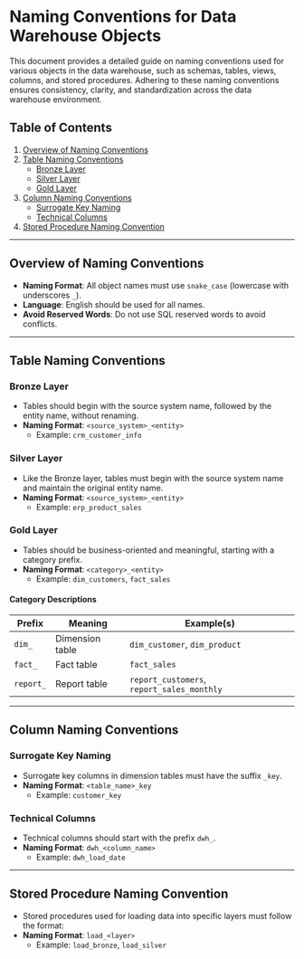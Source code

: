 # **Naming Conventions for Data Warehouse Objects**

This document provides a detailed guide on naming conventions used for various objects in the data warehouse, such as schemas, tables, views, columns, and stored procedures. Adhering to these naming conventions ensures consistency, clarity, and standardization across the data warehouse environment.

## **Table of Contents**

1. [Overview of Naming Conventions](#overview-of-naming-conventions)
2. [Table Naming Conventions](#table-naming-conventions)
   - [Bronze Layer](#bronze-layer)
   - [Silver Layer](#silver-layer)
   - [Gold Layer](#gold-layer)
3. [Column Naming Conventions](#column-naming-conventions)
   - [Surrogate Key Naming](#surrogate-key-naming)
   - [Technical Columns](#technical-columns)
4. [Stored Procedure Naming Convention](#stored-procedure-naming-convention)

---

## **Overview of Naming Conventions**

- **Naming Format**: All object names must use `snake_case` (lowercase with underscores `_`).
- **Language**: English should be used for all names.
- **Avoid Reserved Words**: Do not use SQL reserved words to avoid conflicts.

---

## **Table Naming Conventions**

### **Bronze Layer**
- Tables should begin with the source system name, followed by the entity name, without renaming.
- **Naming Format**: `<source_system>_<entity>`  
  - Example: `crm_customer_info`

### **Silver Layer**
- Like the Bronze layer, tables must begin with the source system name and maintain the original entity name.
- **Naming Format**: `<source_system>_<entity>`  
  - Example: `erp_product_sales`

### **Gold Layer**
- Tables should be business-oriented and meaningful, starting with a category prefix.
- **Naming Format**: `<category>_<entity>`  
  - Example: `dim_customers`, `fact_sales`

#### **Category Descriptions**

| Prefix      | Meaning                           | Example(s)                               |
|-------------|-----------------------------------|------------------------------------------|
| `dim_`      | Dimension table                  | `dim_customer`, `dim_product`            |
| `fact_`     | Fact table                       | `fact_sales`                             |
| `report_`   | Report table                     | `report_customers`, `report_sales_monthly`|

---

## **Column Naming Conventions**

### **Surrogate Key Naming**
- Surrogate key columns in dimension tables must have the suffix `_key`.
- **Naming Format**: `<table_name>_key`  
  - Example: `customer_key`

### **Technical Columns**
- Technical columns should start with the prefix `dwh_`.
- **Naming Format**: `dwh_<column_name>`  
  - Example: `dwh_load_date`

---

## **Stored Procedure Naming Convention**

- Stored procedures used for loading data into specific layers must follow the format:
- **Naming Format**: `load_<layer>`  
  - Example: `load_bronze`, `load_silver`
